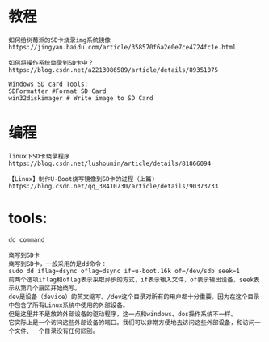 # 教程
    如何给树莓派的SD卡烧录img系统镜像
    https://jingyan.baidu.com/article/358570f6a2e0e7ce4724fc1e.html

    如何将操作系统烧录到SD卡中？
    https://blog.csdn.net/a2213086589/article/details/89351075

    Windows SD card Tools:
    SDFormatter #Format SD Card
    win32diskimager # Write image to SD Card

# 编程
    linux下SD卡烧录程序
    https://blog.csdn.net/lushoumin/article/details/81866094

    【Linux】制作U-Boot烧写镜像到SD卡的过程（上篇)
    https://blog.csdn.net/qq_38410730/article/details/90373733

# tools:
    dd command

    烧写到SD卡
    烧写到SD卡，一般采用的是dd命令：
    sudo dd iflag=dsync oflag=dsync if=u-boot.16k of=/dev/sdb seek=1
    前两个选项iflag和oflag表示采取异步的方式，if表示输入文件，of表示输出设备，seek表示从第几个扇区开始烧写。
    dev是设备（device）的英文缩写。/dev这个目录对所有的用户都十分重要。因为在这个目录中包含了所有Linux系统中使用的外部设备。
    但是这里并不是放的外部设备的驱动程序，这一点和windows、dos操作系统不一样。
    它实际上是一个访问这些外部设备的端口。我们可以非常方便地去访问这些外部设备，和访问一个文件、一个目录没有任何区别。
